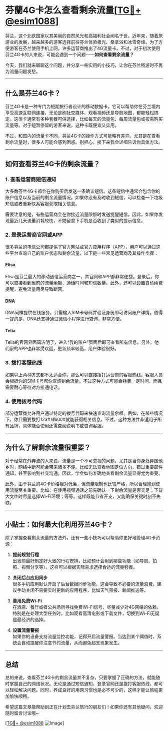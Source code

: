 # 芬蘭4G卡怎么查看剩余流量[[TG💪+ @esim1088](https://t.me/s/esim1088)]

芬兰，这个北欧国家以其美丽的自然风光和高福利社会闻名于世。近年来，随着旅游业的发展，越来越多的游客选择前往芬兰体验极光、桑拿浴和冰雪奇缘。为了方便游客在芬兰使用手机上网，许多运营商推出了4G流量卡。不过，对于初次使用芬兰4G卡的人来说，可能会遇到一个问题——**如何查看剩余流量？**

今天，我们就来聊聊这个问题，并分享一些实用的小技巧，让你在芬兰畅游时不再为流量问题发愁。

---

## **什么是芬兰4G卡？**

芬兰4G卡是一种专门为短期旅行者设计的移动数据卡。它可以帮助你在芬兰境内享受高速互联网连接，无论是刷社交媒体、观看视频还是导航地图，都能轻松搞定。这类卡通常有多种套餐可供选择，比如每天的流量包、每周流量包或按需购买流量等。对于短暂停留的游客来说，这种卡既便宜又实用。

不过，和国内的流量卡不同，芬兰4G卡的操作方式可能略有差异。尤其是在查看剩余流量时，很多人可能会感到困惑。别担心，接下来我会详细告诉你具体方法。

---

## **如何查看芬兰4G卡的剩余流量？**

### **1. 查看运营商短信通知**

大多数芬兰4G卡都会在你购买后发送一条确认短信。这条短信中通常会包含你的账户信息以及当前的剩余流量情况。如果你没有及时收到短信，可以检查一下垃圾短信或者重新联系客服获取相关信息。

需要注意的是，有些运营商会在你接近流量限额时发送提醒短信。因此，如果你发现最近几天流量消耗较快，不妨留意下手机是否收到了类似的提示信息。

### **2. 登录运营商官网或APP**

很多芬兰的电信公司都提供了官方网站或官方应用程序（APP），用户可以通过这些平台查询自己的账户状态和剩余流量。以下是一些常见运营商及其操作步骤：

#### **Elisa**
Elisa是芬兰最大的移动通信运营商之一，其官网和APP都非常便捷。登录后，你可以直接看到当前的流量余额、通话时间和短信数量。此外，还可以设置自动续费提醒，避免流量用尽导致断网。

#### **DNA**
DNA同样提供在线服务，只需输入SIM卡号码并验证身份即可访问账户详情。值得一提的是，DNA还支持通过微信小程序进行查询，非常方便。

#### **Telia**
Telia的官网界面简洁明了，进入“我的账户”页面后即可查看所有信息。另外，他们家的APP也非常受欢迎，更新频率较高，用户体验很好。

### **3. 拨打客服热线**

如果以上两种方式都不太适合你，那么可以直接拨打运营商的客服热线。客服人员会根据你的SIM卡号帮你查询剩余流量。不过这种方式可能会耗费一定时间，而且需要耐心等待对方接通电话。

### **4. 使用拨号代码**

部分运营商允许用户通过特定的拨号代码来快速查询流量余额。例如，在某些情况下，你只需要拨打*123#或*600#就能获得相关信息。不过，这种方法并非适用于所有品牌，具体能否使用还需查阅说明书或咨询客服。

---

## **为什么了解剩余流量很重要？**

对于经常在外奔波的人来说，流量是一个不可忽视的问题。尤其是当你身处异国他乡时，网络中断可能会带来诸多不便。比如无法查看地图定位方向、错过重要邮件通知，甚至影响到社交沟通。因此，学会如何准确地查看剩余流量显得尤为重要。

此外，由于芬兰的4G卡价格相对低廉，但流量限制也比较严格，所以合理规划使用流量至关重要。比如，在使用视频通话之前先确认一下剩余流量是否充足；下载大文件时尽量选择Wi-Fi环境；等等。这样既能节省开支，又能确保关键时刻不失联。

---

## **小贴士：如何最大化利用芬兰4G卡？**

除了掌握查看剩余流量的方法外，还有一些小技巧可以帮助你更好地管理4G卡资源：

1. **提前规划行程**  
   出发前最好制定好大致的行程安排，比如预计会用到哪些功能（如导航、拍照、视频分享等）。这样可以根据实际需求选择合适的流量套餐。

2. **关闭后台应用同步**  
   很多手机应用默认开启了后台数据同步功能，这会导致不必要的流量浪费。建议手动关闭不需要实时更新的应用程序，比如天气预报、新闻推送等。

3. **善用免费Wi-Fi**  
   在酒店、餐厅或者公共场所寻找免费Wi-Fi信号，尽量减少对4G网络的依赖。特别是在处理大型任务时，比如观看高清电影或下载文件，切换到Wi-Fi无疑是最经济的选择。

4. **设置流量警报**  
   如果你的设备支持流量监控功能，记得开启流量警报。当达到某个阈值时，系统会自动提醒你注意节约流量，从而避免超支现象发生。

---

## **总结**

总的来说，查看芬兰4G卡的剩余流量并不复杂，只要掌握了正确的方法，就能随时掌握自己的网络状况。无论是通过短信通知、登录官网还是拨打客服热线，都可以轻松解决问题。同时，养成良好的用网习惯也是必不可少的，这样才能让旅程更加愉快顺畅。

希望这篇文章能帮助到正在计划去芬兰旅行的朋友们！如果你还有其他疑问，欢迎随时留言讨论哦~ 

[[TG💪+ @esim1088](https://t.me/s/esim1088) ![Image](https://i.postimg.cc/4NQfJmqS/Snipaste-2025-05-13-00-14-12.png)]